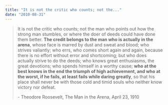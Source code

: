 ```yaml
---
title: "It is not the critic who counts; not the..."
date: "2010-08-31"
---
```


> It is not the critic who counts; not the man who points out how the strong man stumbles, or where the doer of deeds could have done them better. **The credit belongs to the man who is actually in the arena**, whose face is marred by dust and sweat and blood; who strives valiantly; who errs, who comes short again and again, because there is no effort without error and shortcoming; but who does actually strive to do the deeds; who knows great enthusiasms, the great devotions; who spends himself in a worthy cause; **who at the best knows in the end the triumph of high achievement, and who at the worst, if he fails, at least fails while daring greatly**, so that his place shall never be with those cold and timid souls who neither know victory nor defeat.
> 
> \- Theodore Roosevelt, The Man in the Arena, April 23, 1910
